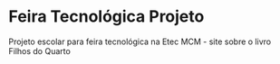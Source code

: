 # Feira Tecnológica Projeto
Projeto escolar para feira tecnológica na Etec MCM - site sobre o livro Filhos do Quarto
